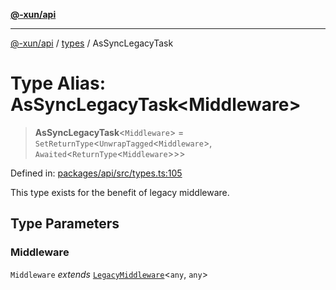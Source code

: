 [**@-xun/api**](../../README.md)

***

[@-xun/api](../../README.md) / [types](../README.md) / AsSyncLegacyTask

# Type Alias: AsSyncLegacyTask\<Middleware\>

> **AsSyncLegacyTask**\<`Middleware`\> = `SetReturnType`\<`UnwrapTagged`\<`Middleware`\>, `Awaited`\<`ReturnType`\<`Middleware`\>\>\>

Defined in: [packages/api/src/types.ts:105](https://github.com/Xunnamius/api-utils/blob/f86b6da3746432264ea1e1b00e1751b0fe171fe2/packages/api/src/types.ts#L105)

This type exists for the benefit of legacy middleware.

## Type Parameters

### Middleware

`Middleware` *extends* [`LegacyMiddleware`](LegacyMiddleware.md)\<`any`, `any`\>
